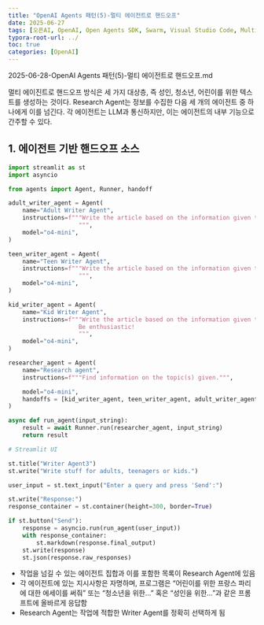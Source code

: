 ```yaml
---
title: "OpenAI Agents 패턴(5)-멀티 에이전트로 핸드오프"
date: 2025-06-27
tags: [오픈AI, OpenAI, Open Agents SDK, Swarm, Visual Studio Code, Multi-Agents, 멀티 에이전트]
typora-root-url: ../
toc: true
categories: [OpenAI]
---
```




2025-06-28-OpenAI Agents 패턴(5)-멀티 에이전트로 핸드오프.md

멀티 에이진트로 핸드오프 방식은 세 가지 대상층, 즉 성인, 청소년, 어린이를 위한 텍스트를 생성하는 것이다. Research Agent는 정보를 수집한 다음 세 개의 에이전트 중 하나에게 이를 넘긴다. 각 에이전트는 LLM과 통신하지만, 이는 에이전트의 내부 기능으로 간주할 수 있다. 



## 1. 에이전트 기반 핸드오프 소스

```python
import streamlit as st
import asyncio

from agents import Agent, Runner, handoff

adult_writer_agent = Agent(
    name="Adult Writer Agent",
    instructions=f"""Write the article based on the information given that it is suitable for adults interested in culture.
                    """, 
    model="o4-mini",
)

teen_writer_agent = Agent(
    name="Teen Writer Agent",
    instructions=f"""Write the article based on the information given that it is suitable for teenagers who want to have a cool time.
                    """, 
    model="o4-mini",
)

kid_writer_agent = Agent(
    name="Kid Writer Agent",
    instructions=f"""Write the article based on the information given that it is suitable for kids of around 8 years old. 
                    Be enthusiastic!
                    """, 
    model="o4-mini",
)

researcher_agent = Agent(
    name="Research agent",
    instructions=f"""Find information on the topic(s) given.""",

    model="o4-mini",
    handoffs = [kid_writer_agent, teen_writer_agent, adult_writer_agent]
)

async def run_agent(input_string):
    result = await Runner.run(researcher_agent, input_string)
    return result

# Streamlit UI

st.title("Writer Agent3")
st.write("Write stuff for adults, teenagers or kids.")

user_input = st.text_input("Enter a query and press 'Send':")

st.write("Response:")
response_container = st.container(height=300, border=True)

if st.button("Send"):
    response = asyncio.run(run_agent(user_input))
    with response_container:
        st.markdown(response.final_output)
    st.write(response)
    st.json(response.raw_responses)
```

* 작업을 넘길 수 있는 에이전트 집합과 이를 포함한 목록이 Research Agent에 있음
* 각 에이전트에 있는 지시사항은 자명하며, 프로그램은 “어린이를 위한 프랑스 파리에 대한 에세이를 써줘” 또는 “청소년을 위한…” 혹은 “성인을 위한…”과 같은 프롬프트에 올바르게 응답함
* Research Agent는 작업에 적합한 Writer Agent를 정확히 선택하게 됨
